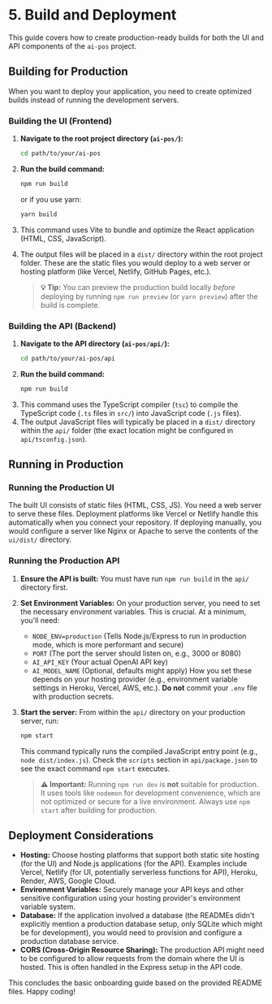 # 5. Build and Deployment

This guide covers how to create production-ready builds for both the UI and API components of the `ai-pos` project.

## Building for Production

When you want to deploy your application, you need to create optimized builds instead of running the development servers.

### Building the UI (Frontend)

1.  **Navigate to the root project directory (`ai-pos/`):**
    ```bash
    cd path/to/your/ai-pos
    ```
2.  **Run the build command:**
    ```bash
    npm run build
    ```
    or if you use yarn:
    ```bash
    yarn build
    ```
3.  This command uses Vite to bundle and optimize the React application (HTML, CSS, JavaScript).
4.  The output files will be placed in a `dist/` directory within the root project folder. These are the static files you would deploy to a web server or hosting platform (like Vercel, Netlify, GitHub Pages, etc.).

    > **💡 Tip:** You can preview the production build locally *before* deploying by running `npm run preview` (or `yarn preview`) after the build is complete.

### Building the API (Backend)

1.  **Navigate to the API directory (`ai-pos/api/`):**
    ```bash
    cd path/to/your/ai-pos/api
    ```
2.  **Run the build command:**
    ```bash
    npm run build
    ```
3.  This command uses the TypeScript compiler (`tsc`) to compile the TypeScript code (`.ts` files in `src/`) into JavaScript code (`.js` files).
4.  The output JavaScript files will typically be placed in a `dist/` directory within the `api/` folder (the exact location might be configured in `api/tsconfig.json`).

## Running in Production

### Running the Production UI

The built UI consists of static files (HTML, CSS, JS). You need a web server to serve these files. Deployment platforms like Vercel or Netlify handle this automatically when you connect your repository. If deploying manually, you would configure a server like Nginx or Apache to serve the contents of the `ui/dist/` directory.

### Running the Production API

1.  **Ensure the API is built:** You must have run `npm run build` in the `api/` directory first.
2.  **Set Environment Variables:** On your production server, you need to set the necessary environment variables. This is crucial. At a minimum, you'll need:
    *   `NODE_ENV=production` (Tells Node.js/Express to run in production mode, which is more performant and secure)
    *   `PORT` (The port the server should listen on, e.g., 3000 or 8080)
    *   `AI_API_KEY` (Your actual OpenAI API key)
    *   `AI_MODEL_NAME` (Optional, defaults might apply)
    How you set these depends on your hosting provider (e.g., environment variable settings in Heroku, Vercel, AWS, etc.). **Do not** commit your `.env` file with production secrets.
3.  **Start the server:** From within the `api/` directory on your production server, run:
    ```bash
    npm start
    ```
    This command typically runs the compiled JavaScript entry point (e.g., `node dist/index.js`). Check the `scripts` section in `api/package.json` to see the exact command `npm start` executes.

    > **⚠️ Important:** Running `npm run dev` is **not** suitable for production. It uses tools like `nodemon` for development convenience, which are not optimized or secure for a live environment. Always use `npm start` after building for production.

## Deployment Considerations

*   **Hosting:** Choose hosting platforms that support both static site hosting (for the UI) and Node.js applications (for the API). Examples include Vercel, Netlify (for UI, potentially serverless functions for API), Heroku, Render, AWS, Google Cloud.
*   **Environment Variables:** Securely manage your API keys and other sensitive configuration using your hosting provider's environment variable system.
*   **Database:** If the application involved a database (the READMEs didn't explicitly mention a production database setup, only SQLite which might be for development), you would need to provision and configure a production database service.
*   **CORS (Cross-Origin Resource Sharing):** The production API might need to be configured to allow requests from the domain where the UI is hosted. This is often handled in the Express setup in the API code.

This concludes the basic onboarding guide based on the provided README files. Happy coding!

